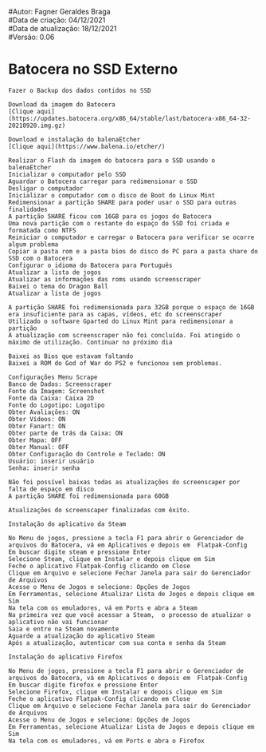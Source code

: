 #Autor: Fagner Geraldes Braga  
#Data de criação: 04/12/2021  
#Data de atualização: 18/12/2021  
#Versão: 0.06  

# Batocera no SSD Externo
	Fazer o Backup dos dados contidos no SSD

	Download da imagem do Batocera
	[Clique aqui](https://updates.batocera.org/x86_64/stable/last/batocera-x86_64-32-20210920.img.gz)

	Download e instalação do balenaEtcher
	[Clique aqui](https://www.balena.io/etcher/)

	Realizar o Flash da imagem do batocera para o SSD usando o balenaEtcher  
	Inicializar o computador pelo SSD  
	Aguardar o Batocera carregar para redimensionar o SSD  
	Desligar o computador  
	Inicializar o computador com o disco de Boot do Linux Mint  
	Redimensionar a partição SHARE para poder usar o SSD para outras finalidades  
	A partição SHARE ficou com 16GB para os jogos do Batocera  
	Uma nova partição com o restante do espaço do SSD foi criada e formatada como NTFS  
	Reiniciar o computador e carregar o Batocera para verificar se ocorre algum problema  
	Copiar a pasta rom e a pasta bios do disco do PC para a pasta share do SSD com o Batocera  
	Configurar o idioma do Batocera para Português  
	Atualizar a lista de jogos  
	Atualizar as informações das roms usando screenscraper  
	Baixei o tema do Dragon Ball  
	Atualizar a lista de jogos  
	
	A partição SHARE foi redimensionada para 32GB porque o espaço de 16GB era insuficiente para as capas, vídeos, etc do screenscraper
	Utilizado o software Gparted do Linux Mint para redimensionar a partição  
	A atualização com screenscraper não foi concluída. Foi atingido o máximo de utilização. Continuar no próximo dia  

	Baixei as Bios que estavam faltando  
	Baixei a ROM do God of War do PS2 e funcionou sem problemas.

	Configurações Menu Scrape  
	Banco de Dados: Screenscraper  
	Fonte da Imagem: Screenshot  
	Fonte da Caixa: Caixa 2D  
	Fonte do Logotipo: Logotipo  
	Obter Avaliações: ON  
	Obter Vídeos: ON  
	Obter Fanart: ON  
	Obter parte de trás da Caixa: ON  
	Obter Mapa: OFF  
	Obter Manual: OFF  
	Obter Configuração do Controle e Teclado: ON  
	Usuário: inserir usuário  
	Senha: inserir senha  

	Não foi possível baixas todas as atualizações do screenscaper por falta de espaço em disco  
	A partição SHARE foi redimensionada para 60GB  

	Atualizações do screenscaper finalizadas com êxito.

	Instalação do aplicativo da Steam  

	No Menu de jogos, pressione a tecla F1 para abrir o Gerenciador de arquivos do Batocera, vá em Aplicativos e depois em 	Flatpak-Config  
	Em buscar digite steam e pressione Enter  
	Selecione Steam, clique em Instalar e depois clique em Sim  
	Feche o aplicativo Flatpak-Config clicando em Close  
	Clique em Arquivo e selecione Fechar Janela para sair do Gerenciador de Arquivos  
	Acesse o Menu de Jogos e selecione: Opções de Jogos  
	Em Ferramentas, selecione Atualizar Lista de Jogos e depois clique em Sim  
	Na tela com os emuladores, vá em Ports e abra a Steam   
	Na primeira vez que você acessar a Steam,  o processo de atualizar o aplicativo não vai funcionar  
	Saia e entre na Steam novamente  
	Aguarde a atualização do aplicativo Steam  
	Após a atualização, autenticar com sua conta e senha da Steam  

	Instalação do aplicativo Firefox

	No Menu de jogos, pressione a tecla F1 para abrir o Gerenciador de arquivos do Batocera, vá em Aplicativos e depois em 	Flatpak-Config  
	Em buscar digite firefox e pressione Enter  
	Selecione Firefox, clique em Instalar e depois clique em Sim  
	Feche o aplicativo Flatpak-Config clicando em Close  
	Clique em Arquivo e selecione Fechar Janela para sair do Gerenciador de Arquivos  
	Acesse o Menu de Jogos e selecione: Opções de Jogos  
	Em Ferramentas, selecione Atualizar Lista de Jogos e depois clique em Sim  
	Na tela com os emuladores, vá em Ports e abra o Firefox







